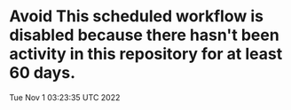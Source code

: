 # Avoid This scheduled workflow is disabled because there hasn't been activity in this repository for at least 60 days.
Tue Nov  1 03:23:35 UTC 2022
